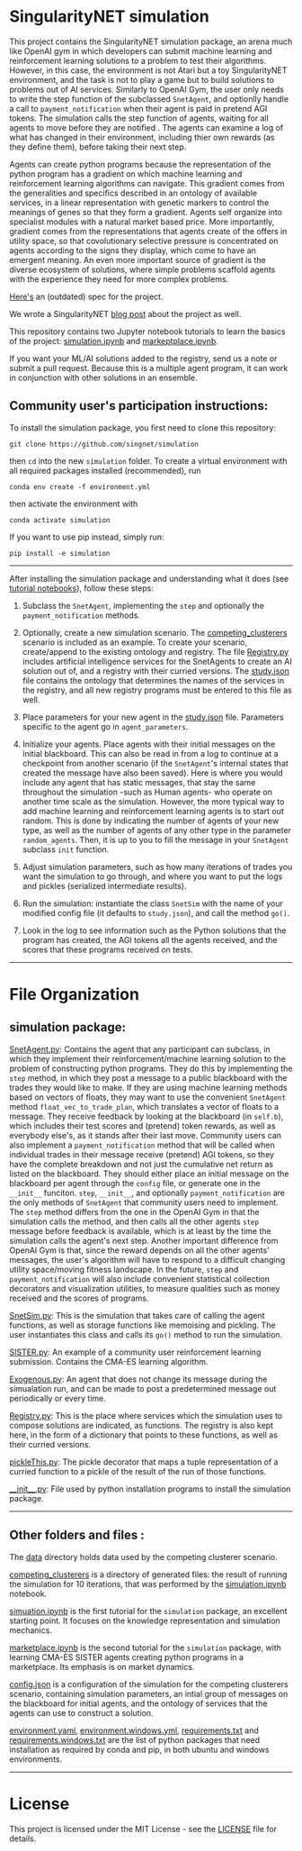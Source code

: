 # SingularityNET simulation



This project contains the SingularityNET simulation package, an arena much like OpenAI gym in which developers can submit machine learning and reinforcement learning solutions to a problem to test their algorithms.  However, in this case, the environment is not Atari but a toy SingularityNET environment, and the task is not to play a game but to build solutions to problems out of AI services.  Similarly to OpenAI Gym, the user only needs to write the step function of the subclassed `SnetAgent`, and optionlly handle a call to `payment_notification` when their agent is paid in pretend AGI tokens.  The simulation calls the step function of agents, waiting for all agents to move before they are notified .  The agents can examine a log of what has changed in their environment, including thier own rewards (as they define them), before taking their next step.

Agents can create python programs because the representation of the python program has a gradient on which machine learning and reinforcement learning algorithms can navigate.  This gradient comes from the generalities and specifics described in an ontology of available services, in a linear representation with genetic markers to control the meanings of genes so that they form a gradient.  Agents self organize into specialist  modules with a natural market based price. More importantly, gradient comes from the representations that agents create of the offers in utility space, so that covolutionary selective pressure is concentrated on agents according to the signs they display, which come to have an emergent meaning.  An even more important source of gradient is the diverse ecosystem of solutions, where simple problems scaffold agents with the experience they need for more complex problems.

[Here's](https://docs.google.com/document/d/1ZLcE4ekemPnplHUiE1Q4sHxlFZO3MQAdkWFEUUPcN3I/edit?usp=sharing) an (outdated) spec for the project.

We wrote a SingularityNET [blog post](https://blog.singularitynet.io/singularitynets-first-simulation-is-open-to-the-community-37445cb81bc4) about the project as well.

This repository contains two Jupyter notebook tutorials to learn the basics of the project: [simulation.ipynb](simulation.ipynb) and [markeptplace.ipynb](marketplace.ipynb).

If you want your ML/AI solutions added to the registry, send us a note or submit a pull request.
Because this is a multiple agent program, it can work in conjunction with other solutions in an ensemble.       

## Community user's participation instructions:

To install the simulation package, you first need to clone this repository:
```
git clone https://github.com/singnet/simulation
```
then `cd` into the new `simulation` folder.
To create a virtual environment with all required packages installed (recommended),
run 
```
conda env create -f environment.yml
```
then activate the environment with
```
conda activate simulation
```
If you want to use pip instead, simply run:
```
pip install -e simulation
```

***********
After installing the simulation package and understanding what it does (see [tutorial notebooks](simulation.ipynb)), follow these steps:

1. Subclass the `SnetAgent`, implementing the `step` and optionally the `payment_notification` methods. 

2. Optionally, create a new simulation scenario.
The [competing_clusterers](competing_clusterers.json) scenario is included as an example.
To create your scenario, create/append to the existing ontology and registry.
The file [Registry.py](simulation/Registry.py) includes artificial intelligence services for the SnetAgents to create an AI solution out of, and a registry with their curried versions.
The [study.json](study.json) file contains the ontology that determines the names of the services in the registry, and all new registry programs must be entered to this file as well.

3.  Place parameters for your new agent in the [study.json](simulation/study.json) file.
Parameters specific to the agent go in `agent_parameters`.

4.  Initialize your agents.
Place agents with their initial messages on the initial blackboard.
This can also be read in from a log to continue at a checkpoint from another scenario (if the `SnetAgent`'s internal states that created the message have also been saved).
Here is where you would include any agent that has static messages, that stay the same throughout the simulation -such as Human agents- who operate on another time scale as the simulation.
However, the more typical way to add machine learning and reinforcement learning agents is to start out random.
This is done by indicating the number of agents of your new type, as well as the number of agents of any other type in the parameter `random_agents`.
Then, it is up to you to fill the message in your `SnetAgent` subclass `init` function.

5. Adjust simulation parameters, such as how many iterations of trades you want the simulation to go through, and where you want to put the logs and pickles (serialized intermediate results).

6. Run the simulation: instantiate the class `SnetSim` with the name of your modified config file (it defaults to `study.json`), and call the method `go()`.

7. Look in the log to see information such as the Python solutions that the program has created, the AGI tokens all the agents received, and the scores that these programs received on tests.

*************************

#  File Organization

## simulation package:
[SnetAgent.py](simulation/SnetAgent.py):
Contains the agent that any participant can subclass, in which they implement their reinforcement/machine learning solution to the problem of constructing python programs.
They do this by implementing the `step` method, in which they post a message to a public blackboard with the trades they would like to make.
If they are using machine learning methods based on vectors of floats, they may want to use the convenient `SnetAgent` method `float_vec_to_trade_plan`, which translates a vector of floats to a message.
They receive feedback by looking at the blackboard (in `self.b`), which includes their test scores and (pretend) token rewards, as well as everybody else's, as it stands after their last move.
Community users can also implement a `payment_notification` method that will be called when individual trades in their message receive (pretend) AGI tokens, so they have the complete breakdown and not just the cumulative net return as listed on the blackboard.
They should either place an initial message on the blackboard per agent through the `config` file, or generate one in the `__init__` funciton. `step`, `__init__`, and optionally `payment_notification` are the only methods of `SnetAgent` that community users need to implement.
The `step` method differs from the one in the OpenAI Gym in that the simulation calls the method, and then calls all the other agents `step` message before feedback is available, which is at least by the time the simulation calls the agent's next step.
Another important difference from OpenAI Gym is that, since the reward depends on all the other agents' messages, the user's algorithm will have to respond to a difficult changing utility space/moving fitness landscape.
In the future, `step` and `payment_notification` will also include convenient statistical collection decorators and visualization utilities, to measure qualities such as money received and the scores of programs.

[SnetSim.py](simulation/SnetSim.py):
This is the simulation that takes care of calling the agent functions, as well as storage functions like memoising and pickling.
The user instantiates this class and calls its `go()` method to run the simulation.


[SISTER.py](simulation/SISTER.py):
An example of a community user reinforcement learning submission.
Contains the CMA-ES learning algorithm.  

[Exogenous.py](simulation/Exogenous.py): 
An agent that does not change its message during the simualation run, and can be made to post a predetermined message out periodically or every time.  

[Registry.py](simulation/Registry.py):
This is the place where services which the simulation uses to compose solutions are indicated, as functions. The registry is also kept here, in the form of a dictionary that points to these functions, as well as their curried versions. 

[pickleThis.py](simulation/pickleThis.py):
The pickle decorator that maps a tuple representation of a curried function to a pickle of the result of the run of those functions.

[\_\_init\_\_.py](simulation/__init__.py): 
File used by python installation programs to install the simulation package.

*****************
## Other folders and files :

The [data](data) directory holds data used by the competing clusterer scenario.

[competing_clusterers](competing_clusterers) is a directory of generated files: the result of running the simulation for 10 iterations, that was performed by the [simulation.ipynb](simulation.ipynb) notebook.

[simuation.ipynb](simulation.ipynb) is the first tutorial for the `simulation` package, an excellent starting point.
It focuses on the knowledge representation and simulation mechanics.

[marketplace.ipynb](marketplace.ipynb) is the second tutorial for the `simulation` package, with learning CMA-ES SISTER agents creating python programs in a marketplace.
Its emphasis is on market dynamics.

[config.json](config.json) is a configuration of the simulation for the competing clusterers scenario, containing simulation parameters, an intial group of messages on the blackboard for initial agents, and the ontology of services that the agents can use to construct a solution.  

[environment.yaml](environment.yaml), [environment.windows.yml](environment.windows.yml), [requirements.txt](requirements.txt) and [requirements.windows.txt](requirements.windows.txt) are the list of python packages that need installation as required by conda and pip, in both ubuntu and windows  environments.

*****************
# License  
  
This project is licensed under the MIT License - see the
[LICENSE](https://github.com/singnet/alpha-daemon/blob/master/LICENSE) file for details.
